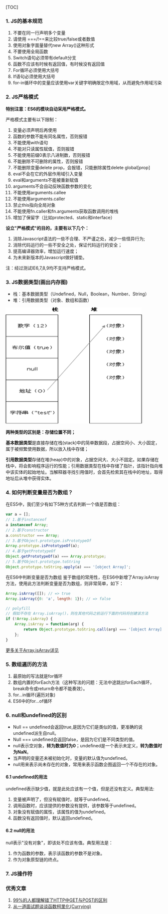 [TOC]
### 1. JS的基本规范

1. 不要在同一行声明多个变量
2. 请使用 ===/!==来比较true/false或者数值
3. 使用对象字面量替代new  Array()这种形式
4. 不要使用全局函数
5. Switch语句必须带有default分支
6. 函数不应该有时候有返回值，有时候没有返回值
7. For循环必须使用大括号
8. If语句必须使用大括号
9. for-in循环中的变量应该使用var关键字明确限定作用域，从而避免作用域污染

### 2. JS严格模式
**特别注意：ES6的模块自动采用严格模式。**

严格模式主要有以下限制：

1. 变量必须声明后再使用
2. 函数的参数不能有同名属性，否则报错
3. 不能使用with语句
4. 不能对只读属性赋值，否则报错
5. 不能使用前缀0表示八进制数，否则报错
6. 不能删除不可删除的属性，否则报错
7. 不能删除变量delete prop，会报错，只能删除属性delete global[prop]
8. eval不会在它的外层作用域引入变量
9. eval和arguments不能被重新赋值
10. arguments不会自动反映函数参数的变化
11. 不能使用arguments.callee
12. 不能使用arguments.caller
13. 禁止this指向全局对象
14. 不能使用fn.caller和fn.arguments获取函数调用的堆栈
15. 增加了保留字（比如protected、static和interface）

**设立"严格模式"的目的，主要有以下几个：**

1. 消除Javascript语法的一些不合理、不严谨之处，减少一些怪异行为;
2. 消除代码运行的一些不安全之处，保证代码运行的安全；
3. 提高编译器效率，增加运行速度；
4. 为未来新版本的Javascript做好铺垫。

注：经过测试IE6,7,8,9均不支持严格模式。

### 3. JS数据类型(画出内存图)
* 栈：基本数据类型（Undefined，Null，Boolean，Number、String）
* 堆：引用数据类型（对象、数组和函数）

![](../../static/stack-head.png)

**两种类型的区别是：存储位置不同；**

**基本数据类型**是直接存储在栈(stack)中的简单数据段，占据空间小、大小固定，属于被频繁使用数据，所以放入栈中存储；

**引用数据类型**存储在堆(heap)中的对象，占据空间大、大小不固定。如果存储在栈中，将会影响程序运行的性能；引用数据类型在栈中存储了指针，该指针指向堆中该实体的起始地址。当解释器寻找引用值时，会首先检索其在栈中的地址，取得地址后从堆中获得实体。

### 4. 如何判断变量是否为数组？
在ES5中，我们至少有如下5种方式去判断一个值是否数组：
```js
var a = [];
// 1.基于instanceof
a instanceof Array;
// 2.基于constructor
a.constructor === Array;
// 3.基于Object.prototype.isPrototypeOf
Array.prototype.isPrototypeOf(a);
// 4.基于getPrototypeOf
Object.getPrototypeOf(a) === Array.prototype;
// 5.基于Object.prototype.toString
Object.prototype.toString.apply(a) === '[object Array]';
```
在ES6中判断变量是否为数组
鉴于数组的常用性，在ES6中新增了Array.isArray方法，使用此方法判断变量是否为数组，则非常简单，如下：

```js
Array.isArray([]); // => true
Array.isArray({0: 'a', length: 1}); // => false
```
```js
// polyfill
// 假如不存在 Array.isArray()，则在其他代码之前运行下面的代码将创建该方法
if (!Array.isArray) {
    Array.isArray = function(arg) {
        return Object.prototype.toString.call(arg) === '[object Array]';
    };
}
```

[更多关于Array.isArray详见](https://developer.mozilla.org/zh-CN/docs/Web/JavaScript/Reference/Global_Objects/Array/isArray)

### 5. 数组遍历的方法
1. 最原始的写法就是for循环
2. 数组内置的forEach方法（这种写法的问题：无法中途跳出forEach循环，break命令或return命令都不能奏效）。
3. for…in循环(遍历对象)
4. ES6中的for…of循环


### 6. null和undefined的区别
* Null == undefined会返回true,是因为它们是类似的值，更准确的说undefined派生自null。
* Null === undefined会返回false，是因为它们是不同类型的值。
* null表示空对象，**转为数值时为0**；undefined是一个表示未定义，**转为数值时为NaN**。
* 当声明的变量还未被初始化时，变量的默认值为undefined。
* null用来表示尚未存在的对象，常用来表示函数企图返回一个不存在的对象。

#### 6.1 undefined的用法
undefined表示缺少值，就是此处应该有一个值，但是还没有定义。典型用法:

1. 变量被声明了，但没有赋值时，就等于undefined。
2. 调用函数时，应该提供的参数没有提供，该参数等于undefined。
3. 对象没有赋值的属性，该属性的值为undefined。
4. 函数没有返回值时，默认返回undefined。

#### 6.2 null的用法
null表示"没有对象"，即该处不应该有值。典型用法是：

1. 作为函数的参数，表示该函数的参数不是对象。
2. 作为对象原型链的终点。

### 7. JS操作符



### 优秀文章
1. [99%的人都理解错了HTTP中GET与POST的区别](https://mp.weixin.qq.com/s?__biz=MzI3NzIzMzg3Mw==&amp;mid=100000054&amp;idx=1&amp;sn=71f6c214f3833d9ca20b9f7dcd9d33e4#rd)
2. [从一道面试题谈谈函数柯里化(Currying)](http://cnodejs.org/topic/5884574e250bf4e2390e9e99)